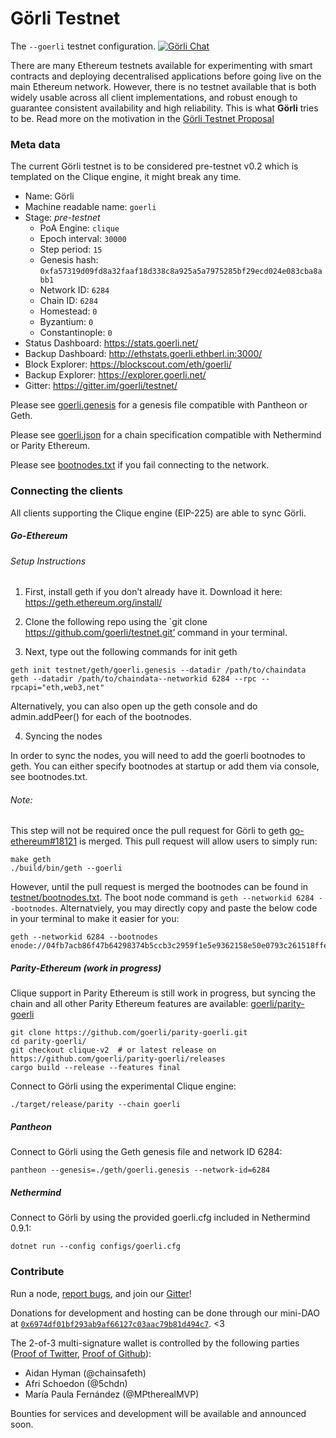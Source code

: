 # Görli Testnet
The `--goerli` testnet configuration. [![Görli Chat](https://badges.gitter.im/gitterHQ/gitter.png)](https://gitter.im/goerli/testnet)

There are many Ethereum testnets available for experimenting with smart contracts and deploying decentralised applications before going live on the main Ethereum network. However, there is no testnet available that is both widely usable across all client implementations, and robust enough to guarantee consistent availability and high reliability. This is what **Görli** tries to be. Read more on the motivation in the [Görli Testnet Proposal](https://dev.to/5chdn/the-grli-testnet-proposal---a-call-for-participation-58pf)

### Meta data

The current Görli testnet is to be considered pre-testnet v0.2 which is templated on the Clique engine, it might break any time.

- Name: Görli
- Machine readable name: `goerli`
- Stage: _pre-testnet_
  - PoA Engine: `clique`
  - Epoch interval: `30000`
  - Step period: `15`
  - Genesis hash: `0xfa57319d09fd8a32faaf18d338c8a925a5a7975285bf29ecd024e083cba8abb1`
  - Network ID: `6284`
  - Chain ID: `6284`
  - Homestead: `0`
  - Byzantium: `0`
  - Constantinople: `0`
- Status Dashboard: https://stats.goerli.net/
- Backup Dashboard: http://ethstats.goerli.ethberl.in:3000/
- Block Explorer: https://blockscout.com/eth/goerli/
- Backup Explorer: https://explorer.goerli.net/
- Gitter: https://gitter.im/goerli/testnet/

Please see [goerli.genesis](geth/goerli.genesis) for a genesis file compatible with Pantheon or Geth.

Please see [goerli.json](parity/goerli.json) for a chain specification compatible with Nethermind or Parity Ethereum.

Please see [bootnodes.txt](bootnodes.txt) if you fail connecting to the network.

### Connecting the clients

All clients supporting the Clique engine (EIP-225) are able to sync Görli.

##### Go-Ethereum

###### Setup Instructions

1. First, install geth if you don’t already have it. Download it here: https://geth.ethereum.org/install/

2. Clone the following repo using the `git clone https://github.com/goerli/testnet.git’ command in your terminal.

3. Next, type out the following commands for init geth
```
geth init testnet/geth/goerli.genesis --datadir /path/to/chaindata
geth --datadir /path/to/chaindata--networkid 6284 --rpc --rpcapi="eth,web3,net"
```
Alternatively, you can also open up the geth console and do admin.addPeer() for each of the bootnodes.

4. Syncing the nodes

In order to sync the nodes, you will need to add the goerli bootnodes to geth. You can either specify bootnodes at startup or add them via console, see bootnodes.txt.

###### Note: 
This step will not be required once the pull request for Görli to geth [go-ethereum#18121](https://github.com/ethereum/go-ethereum/pull/18121) is merged. This pull request will allow users to simply run:

```
make geth
./build/bin/geth --goerli
```

However, until the pull request is merged the bootnodes can be found in [testnet/bootnodes.txt](https://github.com/goerli/testnet/blob/master/bootnodes.txt). The boot node command is `geth --networkid 6284 --bootnodes`. Alternatviely, you may directly copy and paste the below code in your terminal to make it easier for you: 

```
geth --networkid 6284 --bootnodes
enode://04fb7acb86f47b64298374b5ccb3c2959f1e5e9362158e50e0793c261518ffe83759d8295ca4a88091d4726d5f85e6276d53ae9ef4f35b8c4c0cc6b99c8c0537@40.70.214.166:40303,enode://17de5580bbc1620081a21f82954731c7854305463630a0d677ed991487609829a6bf1ffcb8fb8ef269eff4829690625db176b498c629b9b13cb39b73b6e7b08b@213.186.16.82:1345,enode://22da3ef3707626a92a32b0527d0846f88228daa0536c62d83c9ac7e96660bc8e4ac70a9aa8f8cedf71b580cd41449ad46c6e5a06ecf138b142f38a9d1b2b856a@85.7.110.224:30303,enode://3897b1a5786948f643d9755df92dc56d0b2284f36730dc198ef371aebf191b24b5cbe8162c2032b09b2f14ba73460bfc3f7d4ef1e26bcc59297d4f235dc5cdc5@54.88.169.219:30303,enode://3d197d65ed92af6d0adf280ce486714fb641ef9f9f38f0bdd5ddd552666fc1132f033eb249a87f7f30086902c131f30f054f872ae80ac83eea6bd3760a7bbce2@40.70.214.166:30405,enode://3d8d6698d2d4d730d896c7c1e3602ff845343f71bacbf8cb614b0e94fcb3b10e1a49ac2a5063c76617182a1c5928a4a63d4be897e54ae1cb858a1b94d0d275b8@188.166.20.30:30303,enode://46add44b9f13965f7b9875ac6b85f016f341012d84f975377573800a863526f4da19ae2c620ec73d11591fa9510e992ecc03ad0751f53cc02f7c7ed6d55c7291@94.237.54.114:30313,enode://5065d5221b507764771a8b74abc69df0351217eae09b96ec0df4275576a8b2bbba9986ce3037e6fb3c933b5b301364e18030c1ada8cec4ae00f1fa4dfff32eb8@13.113.211.0:30303,enode://573b6607cd59f241e30e4c4943fd50e99e2b6f42f9bd5ca111659d309c06741247f4f1e93843ad3e8c8c18b6e2d94c161b7ef67479b3938780a97134b618b5ce@52.56.136.200:30303,enode://57f58f16fccdd9fb6f587565ac09af4b3b4b33d0fbd14252cc61d29a65b0d83c08419e67ac5292b9342090053526b847f2487278e609f4b4cd1dbf0f48105b2b@213.186.16.82:30303,enode://5d9b1cba03738dfd23e12e4efb99b72623474fece2cc582c95e3ba7d481d519dea0029901f1f844116bab806044e8552f0431b21cf8d96010fc351b483330faa@13.78.10.94:30405,enode://7232e76a13a1abdfd75138f6499c310593d3376eef990de3c86593c85be0c09010f69276bd0f33eb4f9fef7316b9af6fa3fe332878642a813f86f8fdf03a0989@23.233.68.118:30303,enode://7592caf086d4d443905508492f40145bb1a0883ef7cbb9906b613eba6b501806e4ba0545a8e576236408e5b050e752e80a58445fb0ff2699b5ba4e334f481e40@13.78.10.94:30303,enode://76850e0836d0074e060118bf57a627bfd8af3b59871fd16cb4d0ca826eda7a60b0e773f359335e5e3c6cea8a72b1efbf9a298a61b88d0c94ab1a6ea34f1d6c40@13.78.10.94:40303,enode://85e577ec505b70e45ee6556809864c5211a5f10a46149d4caf1c6952fcbbd7f950c9510351f50f14374cd110fdb314f5cf9dcda92b25b82c4f2a1d008f15cf06@80.187.104.237:30303,enode://87a7adc692793eb41918b74b7ba4aa9ec1b45a24917fd6e66118ffc9ffcac9d2672941fc10fd5a2d44e76d02628e273f861bf480311e31babd1ee211f5838e40@168.61.153.244:30405,enode://9b1274fc252261bd9d8687bdc37cc3768551b93c9f3a3b3df2f4c7bbe6d797fb8c2ea6fb398114b2c6c6889a8257c244dfc57c1bb7b578c15cc5cc81fc0b3f79@168.61.153.244:30303,enode://9bc25c32aaed85926a663563c8aa1c9abef6fb18e9282b7ae00584c9ed9ef8e353f18459b591c59b08f5f1ce692cf27cfdc5a0ff85312656aa65552e789f2315@40.74.91.252:40303,enode://9ddf3e1ade168b2eea2d917dc32faffc727d53f488c78b293a523fda880bcca0b072506cf1ee6e743618d43f52e192fadc5ef5b43203a7f8e27b93a299248e3e@40.74.91.252:30405,enode://a899e1b4551eb4d6e906a1313b8ba52e89eeb13412f1da058fd5a0cf261c235cb42fa38cc6c21b0fd5f5bcc5c5daa06945ea0410071cf34468a2f428454682ed@40.70.214.166:30303,enode://ac1977d8753fc12dd801e87139c0fd56fed3bac136c8a9cafe4f82e147612f3232266e7f4c74d869722fd26ecefff42496ea7b2225d624d432c123f5f4ed44b8@80.187.104.212:30303,enode://b0e75e7306435b7986567dafc8d9ca804b09a6f4b68fa1a6a2a5cb9979845b1dfd210c877dadfda0cebaf4ceb111114392df4bd50e223e71de3e807055707f19@86.103.218.43:30308,enode://b1668e8808fe1cd0c518a3ea8090f5412f62dc0cee64dbdec21dc3894aa32838b399e411481f070994e09ce8fddaaaa433bc2f4ad277aa5973080832546df631@123.113.131.26:30300,enode://b16d3bf8d6fe582e4a30698e536247ed9218c0706b890d7120c771fe510e77a79907ec2db2d5a1a393cdcd972eacefc07bebaeb99de5f7b169cb6b90951d1799@213.32.72.208:30303,enode://bc5235d7f37062b9c51108b0178df95b5e1ae9d1e79b950f5e7445ad6d101175d3a72b5e1ea89e459e2a430cc1d997833b8f9fa4637901b77821d96d47d19dcc@46.101.231.8:30303,enode://cbe600c451966737d858d8d561a913bb47770d4e24c50968c0d24b833613afc61daf88a0e1dabde5de01fa9a06469c6daa2bbf0e53dd6485f5b67eb4d3d65ab8@68.183.116.121:30303,enode://d21512d5900be2f67092526411d6d2b45ec50d5b6af33ccf1c519f45aea53662ac33fe36e6f5966d740e6f4f1f5df51462ff496ff8192ef52b9fac0f7bd49de9@213.186.16.82:30303,enode://d686ec8bf4bf0b205e8888e207352e6585232395e998cc1910b33be479c8405352ae1fc56aea79b2482b1b2d89412dc81091aa67ce775e335cd0f7d9dbfdfba3@84.196.20.71:30303,enode://d6acd86efcbb12d18b4287b8695ebc4730e67b1096de826df4bc05392004d66f977cff2844a7ead0a12cad961aa8277b1e032ee2c92ca40b4a2d76dd409da4ac@159.89.119.66:30303,enode://de2b54a19c9d77f94626043e0fea0c0878d5aa8eb1b58afb5bb1ca4fdd91d68e4a13a108a8f1a30009b258eb7f7b35efa71dcbdfda01a9aa0de06bf3898580f9@147.75.62.159:40404,enode://ea26ccaf0867771ba1fec32b3589c0169910cb4917017dba940efbef1d2515ce864f93a9abc846696ebad40c81de7c74d7b2b46794a71de8f95a0d019f494ff3@168.61.153.255:40303,enode://ed70646a024612fa0db4fdb276a3add7ea322b13bec80dd1566186cc86cf9b853e1553eb0f49d3c4b9b37dc936f80e9ee0a2432b7b53f0b0d792fc2cdfb62861@88.19.163.180:30303,enode://efaf6dad7a0773d911a6fcc44939faaba5d4802a7de8514bfacf9cc1ec9c292c82c1741eb4f14010895a273e7c94703cfc10c06068f6daa6ad25d4b0c0ca8e33@40.74.91.252:30303,enode://fede36ae9fb2347204b80e6e81cbe226eb6c6f2052e5fea8e4a224dcd69f3af062ca281064b9001d497f63d85447fef4c48018319654b04f9cd9ce619baedc23@86.103.218.43:30308
```

##### Parity-Ethereum (work in progress)

Clique support in Parity Ethereum is still work in progress, but syncing the chain and all other Parity Ethereum features are available: [goerli/parity-goerli](https://github.com/goerli/parity-goerli)

```
git clone https://github.com/goerli/parity-goerli.git
cd parity-goerli/
git checkout clique-v2  # or latest release on https://github.com/goerli/parity-goerli/releases
cargo build --release --features final
```

Connect to Görli using the experimental Clique engine:

```
./target/release/parity --chain goerli
```

##### Pantheon

Connect to Görli using the Geth genesis file and network ID 6284:

```
pantheon --genesis=./geth/goerli.genesis --network-id=6284
```

##### Nethermind

Connect to Görli by using the provided goerli.cfg included in Nethermind 0.9.1:

```
dotnet run --config configs/goerli.cfg
```

### Contribute

Run a node, [report bugs](https://github.com/goerli/testnet/issues), and join our [Gitter](https://gitter.im/goerli/testnet)!

Donations for development and hosting can be done through our mini-DAO at [`0x6974df01bf293ab9af66127c03aac79b81d494c7`](https://etherscan.io/address/0x6974df01bf293ab9af66127c03aac79b81d494c7). <3

The 2-of-3 multi-signature wallet is controlled by the following parties ([Proof of Twitter](https://twitter.com/5chdn/status/1063851317028954112), [Proof of Github](https://github.com/goerli/pm/blob/master/FINANCE.md)):

- Aidan Hyman (@chainsafeth)
- Afri Schoedon (@5chdn)
- María Paula Fernández (@MPtherealMVP)

Bounties for services and development will be available and announced soon.
